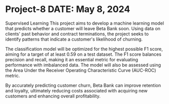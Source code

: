 # Project-8 DATE: May 8, 2024
Supervised Learning
This project aims to develop a machine learning model that predicts whether a customer will leave Beta Bank soon. Using data on clients' past behavior and contract terminations, the project seeks to identify patterns that indicate a customer's likelihood of churning.

The classification model will be optimized for the highest possible F1 score, aiming for a target of at least 0.59 on a test dataset. The F1 score balances precision and recall, making it an essential metric for evaluating performance with imbalanced data. The model will also be assessed using the Area Under the Receiver Operating Characteristic Curve (AUC-ROC) metric.

By accurately predicting customer churn, Beta Bank can improve retention and loyalty, ultimately reducing costs associated with acquiring new customers and enhancing overall profitability.
